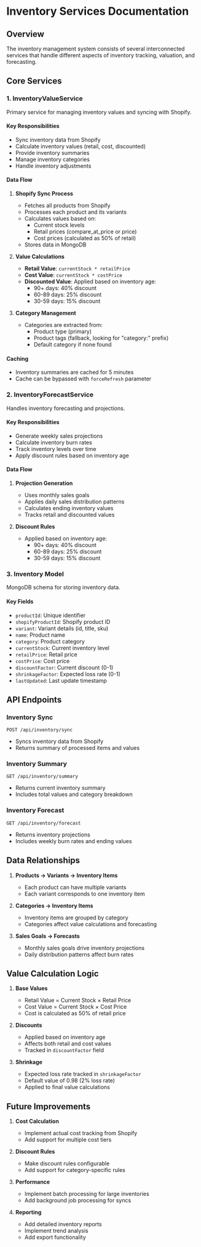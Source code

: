 # Inventory Services Documentation

## Overview
The inventory management system consists of several interconnected services that handle different aspects of inventory tracking, valuation, and forecasting.

## Core Services

### 1. InventoryValueService
Primary service for managing inventory values and syncing with Shopify.

#### Key Responsibilities
- Sync inventory data from Shopify
- Calculate inventory values (retail, cost, discounted)
- Provide inventory summaries
- Manage inventory categories
- Handle inventory adjustments

#### Data Flow
1. **Shopify Sync Process**
   - Fetches all products from Shopify
   - Processes each product and its variants
   - Calculates values based on:
     - Current stock levels
     - Retail prices (compare_at_price or price)
     - Cost prices (calculated as 50% of retail)
   - Stores data in MongoDB

2. **Value Calculations**
   - **Retail Value**: `currentStock * retailPrice`
   - **Cost Value**: `currentStock * costPrice`
   - **Discounted Value**: Applied based on inventory age:
     - 90+ days: 40% discount
     - 60-89 days: 25% discount
     - 30-59 days: 15% discount

3. **Category Management**
   - Categories are extracted from:
     - Product type (primary)
     - Product tags (fallback, looking for "category:" prefix)
     - Default category if none found

#### Caching
- Inventory summaries are cached for 5 minutes
- Cache can be bypassed with `forceRefresh` parameter

### 2. InventoryForecastService
Handles inventory forecasting and projections.

#### Key Responsibilities
- Generate weekly sales projections
- Calculate inventory burn rates
- Track inventory levels over time
- Apply discount rules based on inventory age

#### Data Flow
1. **Projection Generation**
   - Uses monthly sales goals
   - Applies daily sales distribution patterns
   - Calculates ending inventory values
   - Tracks retail and discounted values

2. **Discount Rules**
   - Applied based on inventory age:
     - 90+ days: 40% discount
     - 60-89 days: 25% discount
     - 30-59 days: 15% discount

### 3. Inventory Model
MongoDB schema for storing inventory data.

#### Key Fields
- `productId`: Unique identifier
- `shopifyProductId`: Shopify product ID
- `variant`: Variant details (id, title, sku)
- `name`: Product name
- `category`: Product category
- `currentStock`: Current inventory level
- `retailPrice`: Retail price
- `costPrice`: Cost price
- `discountFactor`: Current discount (0-1)
- `shrinkageFactor`: Expected loss rate (0-1)
- `lastUpdated`: Last update timestamp

## API Endpoints

### Inventory Sync
```http
POST /api/inventory/sync
```
- Syncs inventory data from Shopify
- Returns summary of processed items and values

### Inventory Summary
```http
GET /api/inventory/summary
```
- Returns current inventory summary
- Includes total values and category breakdown

### Inventory Forecast
```http
GET /api/inventory/forecast
```
- Returns inventory projections
- Includes weekly burn rates and ending values

## Data Relationships
1. **Products → Variants → Inventory Items**
   - Each product can have multiple variants
   - Each variant corresponds to one inventory item

2. **Categories → Inventory Items**
   - Inventory items are grouped by category
   - Categories affect value calculations and forecasting

3. **Sales Goals → Forecasts**
   - Monthly sales goals drive inventory projections
   - Daily distribution patterns affect burn rates

## Value Calculation Logic
1. **Base Values**
   - Retail Value = Current Stock × Retail Price
   - Cost Value = Current Stock × Cost Price
   - Cost is calculated as 50% of retail price

2. **Discounts**
   - Applied based on inventory age
   - Affects both retail and cost values
   - Tracked in `discountFactor` field

3. **Shrinkage**
   - Expected loss rate tracked in `shrinkageFactor`
   - Default value of 0.98 (2% loss rate)
   - Applied to final value calculations

## Future Improvements
1. **Cost Calculation**
   - Implement actual cost tracking from Shopify
   - Add support for multiple cost tiers

2. **Discount Rules**
   - Make discount rules configurable
   - Add support for category-specific rules

3. **Performance**
   - Implement batch processing for large inventories
   - Add background job processing for syncs

4. **Reporting**
   - Add detailed inventory reports
   - Implement trend analysis
   - Add export functionality 
